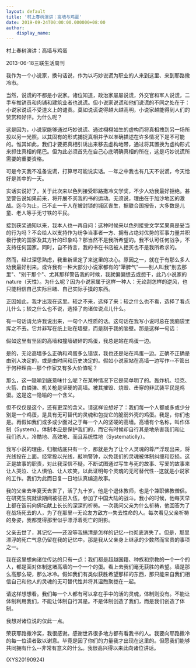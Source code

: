 ```yaml
---
layout: default
title: '村上春树演讲：高墙与鸡蛋'
date: 2019-09-24T00:00:00.000000+08:00
author:
    display_name: 
---
```


村上春树演讲：高墙与鸡蛋

2013-06-18三联生活周刊

我作为一个小说家，换句话说，作为以巧妙说谎为职业的人来到这里、来到耶路撒冷市。

当然，说谎的不都是小说家。诸位知道，政治家屡屡说谎，外交官和军人说谎，二手车推销员和肉铺和建筑业者也说谎。但小说家说谎和他们说谎的不同之处在于：小说家说谎不受道义上的谴责。莫如说谎说得越大越高明，小说家越能得到人们的赞赏和好评。为什么呢？

这是因为，小说家能够通过巧妙说谎、通过栩栩如生的虚构而将真相拽到另一场所投以另一光照。以其固有的形式捕捉真相并予以准确描述在许多情况下是不可能的。惟其如此，我们才要把真相引诱出来移去虚构地带，通过将其置换为虚构形式来抓住真相的尾巴。但为此必须首先在自己心底明确真相的所在，这是巧妙说谎所需要的重要资格。

可是今天我不准备说谎，打算尽可能说实话。一年之中我也有几天不说谎，今天恰好是其中的一天。

实话实说好了。关于此次来以色列接受耶路撒冷文学奖，不少人劝我最好拒绝。甚至警告说如果前来，将开展不买我的书的运动。无须说，理由在于加沙地区的激战。迄今为止，已不止一千人在被封锁的城区丧生，据联合国报告，大多数是儿童、老人等手无寸铁的平民。

接到获奖通知以来，我本人也一再自问：这种时候来以色列接受文学奖果真是妥当的行为吗？不会给人以支持作为纷争当事者一方、拥有占绝对优势的军事力量并积极行使的国家及其方针的印象吗？那当然不是我所希望的。我不认可任何战争，不支持任何国家。同时，自不待言，我的书在书店被人拒买也不是我所希求的。

然而，经过深思熟虑，我重新坚定了来这里的决心。原因之一，就在于有那么多人劝我最好别来。或许我有一种大部分小说家都有的"犟脾气"——别人叫我"别去那里"、"别干那个"、尤其那样警告我的时候，我就偏偏想去或想干，此乃小说家的nature（天性）。为什么呢？因为小说家属于这样一种人：无论刮怎样的逆风，也只能相信自己实际目睹、自己实际手摸的东西。

正因如此，我才出现在这里。较之不来，选择了来；较之什么也不看，选择了看点儿什么；较之什么也不说，选择了向诸位说点儿什么。

有一句话请允许我说出来，一句个人性质的话。这句话在我写小说时总在我脑袋里挥之不去。它并非写在纸上贴在墙壁，而是刻于我的脑壁。那是这样一句话：

假如这里有坚固的高墙和撞墙破碎的鸡蛋，我总是站在鸡蛋一边。

是的，无论高墙多么正确和鸡蛋多么错误，我也还是站在鸡蛋一边。正确不正确是由别人决定的，或是由时间和历史决定的。假如小说家站在高墙一边写作--不管出于何种理由--那个作家又有多大价值呢？

那么，这一隐喻到底意味什么呢？在某种情况下它是简单明了的。轰炸机、坦克、火箭、白燐弹、机关枪是坚硬的高墙。被其摧毁、烧毁、击穿的非武装平民是鸡蛋。这是这一隐喻的一个含义。

但不仅仅是这个，还有更深的含义。请这样设想好了：我们每一个人都或多或少分别是一个鸡蛋，是具有无可替代的灵魂和包拢它的脆弱外壳的鸡蛋。我是，你们也是。再假如我们或多或少面对之于每一个人的坚硬的高墙。高墙有个名称，叫作体制（System）。体制本应是保护我们的，而它有时候却自行其是地杀害我们和让我们杀人，冷酷地、高效地、而且系统性地（Systematiclly）。

我写小说的理由，归根结底只有一个，那就是为了让个人灵魂的尊严浮现出来，将光线投在上面。经常投以光线，敲响警钟，以免我们的灵魂被体制纠缠和贬损。这正是故事的职责，对此我深信不疑。不断试图通过写生与死的故事、写爱的故事来让人哭泣、让人惧怕、让人欢笑，以此证明每个灵魂的无可替代性--这就是小说家的工作。我们为此而日复一日地认真编造故事。

我的父亲去年夏天去世了，活了九十岁。他是个退休教师，也是个兼职佛教僧侣。在研究生院就读期间被征召入伍，参加了中国大陆的战斗。我小的时候，他每天早上都在饭前向佛坛献上长长的深深的祈祷。一次我问父亲为什么祈祷，他回答为了在战场死去的人，为了在那里--无论友方敌方--失去性命的人。每次看见父亲祈祷的身姿，我都觉得那里似乎漂浮着死亡的阴影。

父亲去世了，其记忆——还没等我搞清是怎样的记忆--也彻底消失了。但是，那里漂浮的死亡气息仍留在我的记忆中。那是我从父亲身上继承的少数然而宝贵的事项之一。

我在这里想向诸位传达的只有一点：我们都是超越国籍、种族和宗教的一个一个的人，都是面对体制这堵高墙的一个一个的蛋。看上去我们毫无获胜的希望。墙是那么高那么硬，那么冰冷。假如我们有类似获胜希望那样的东西，那只能来自我们相信自己和他人的灵魂的无可替代性并将其温煦聚拢在一起。

请这样想想看。我们每一个人都有可以拿在手中的活的灵魂，体制则没有。不能让体制利用我们，不能让体制自行其是。不是体制创造了我们，而是我们创造了体制。

我想对诸位说的仅此一点。

荣获耶路撒冷奖，我很感谢。感谢世界很多地方都有看我书的人。我要向耶路撒冷的每一位读者致以谢意。毕竟是因了你们的力量我才出现在这里的。但愿我们能够共同拥有什么--非常有意义的什么。我很高兴得以来此向诸位讲话。

(XYS20190924)

